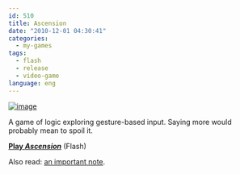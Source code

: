 ```yaml
---
id: 510
title: Ascension
date: "2010-12-01 04:30:41"
categories:
  - my-games
tags:
  - flash
  - release
  - video-game
language: eng
---
```


[![image](/files/2010/12-ascension/ascensionshot.png "Ascension screenshot")](/files/2010/12-ascension/ascensionshot.png)

A game of logic exploring gesture-based input. Saying more would probably mean to spoil it.

[**Play _Ascension_**](//www.agj.cl/files/games/ascension/) (Flash)

Also read: [an important note](/2010/12/charade/).
